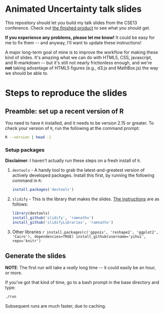 # Animated Uncertainty talk slides

This repository should let you build my talk slides from the CSE13 conference.
Check out [the finished product](http://bit.ly/SmoothAni) to see what you
should get.

**If you experience any problems, please let me know!** It could be easy for me
to fix them -- and anyway, I'll want to update these instructions!

A major long-term goal of mine is to improve the workflow for making these kind
of slides.  It's amazing what we can do with HTML5, CSS, javascript, and
R-markdown -- but it's still not nearly frictionless enough, and we're **not**
taking advantage of HTML5 figures (e.g., d3.js and MathBox.js) the way we
should be able to.

# Steps to reproduce the slides

## Preamble: set up a recent version of R

You need to have `R` installed, and it needs to be version 2.15 or greater.
To check your version of `R`, run the following at the command prompt:
```sh
R --version | head -1
```

### Setup packages

**Disclaimer**: I haven't actually run these steps on a fresh install of `R`.

  1. `devtools`
    - A handy tool to grab the latest-and-greatest version of actively
      developed packages.  Install this first, by running the following command
      in `R`:
      ```r
      install.packages('devtools')
      ```

  2. `slidify`
    - This is the library that makes the slides.
      [The instructions](http://ramnathv.github.com/slidify/start.html)
      are as follows:
      ```r
      library(devtools)
      install_github('slidify', 'ramnathv')
      install_github('slidifyLibraries', 'ramnathv')
      ```

  3. Other libraries
    ```r
    install.packages(c('gppois', 'reshape2', 'ggplot2', 'Cairo'),
      dependencies=TRUE)
    install_github(username='yihui', repo='knitr')
    ```

## Generate the slides

**NOTE**: The first run will take a _really_ long time -- it could easily be an
hour, or more.

If you've got that kind of time, go to a bash prompt in the base directory and
type:

```sh
./run
```

Subsequent runs are much faster, due to caching.

